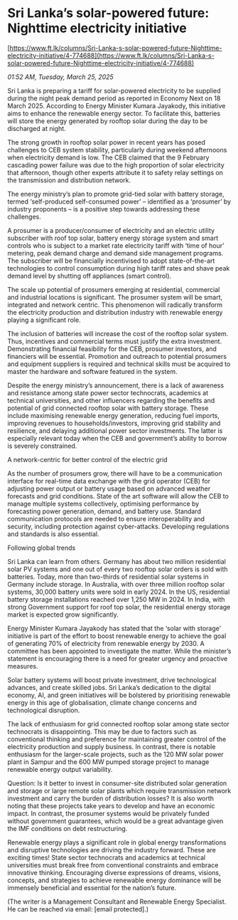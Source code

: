 # Sri Lanka’s solar-powered future: Nighttime electricity initiative

[https://www.ft.lk/columns/Sri-Lanka-s-solar-powered-future-Nighttime-electricity-initiative/4-774688](https://www.ft.lk/columns/Sri-Lanka-s-solar-powered-future-Nighttime-electricity-initiative/4-774688)

*01:52 AM, Tuesday, March 25, 2025*

Sri Lanka is preparing a tariff for solar-powered electricity to be supplied during the night peak demand period as reported in Economy Next on 18 March 2025. According to Energy Minister Kumara Jayakody, this initiative aims to enhance the renewable energy sector. To facilitate this, batteries will store the energy generated by rooftop solar during the day to be discharged at night.

The strong growth in rooftop solar power in recent years has posed challenges to CEB system stability, particularly during weekend afternoons when electricity demand is low. The CEB claimed that the 9 February cascading power failure was due to the high proportion of solar electricity that afternoon, though other experts attribute it to safety relay settings on the transmission and distribution network.

The energy ministry’s plan to promote grid-tied solar with battery storage, termed ‘self-produced self-consumed power’ – identified as a ‘prosumer’ by industry proponents – is a positive step towards addressing these challenges.

A prosumer is a producer/consumer of electricity and an electric utility subscriber with roof top solar, battery energy storage system and smart controls who is subject to a market rate electricity tariff with ‘time of hour’ metering, peak demand charge and demand side management programs. The subscriber will be financially incentivised to adopt state-of-the-art technologies to control consumption during high tariff rates and shave peak demand level by shutting off appliances (smart control).

The scale up potential of prosumers emerging at residential, commercial and industrial locations is significant. The prosumer system will be smart, integrated and network centric. This phenomenon will radically transform the electricity production and distribution industry with renewable energy playing a significant role.

The inclusion of batteries will increase the cost of the rooftop solar system. Thus, incentives and commercial terms must justify the extra investment. Demonstrating financial feasibility for the CEB, prosumer investors, and financiers will be essential. Promotion and outreach to potential prosumers and equipment suppliers is required and technical skills must be acquired to master the hardware and software featured in the system.

Despite the energy ministry’s announcement, there is a lack of awareness and resistance among state power sector technocrats, academics at technical universities, and other influencers regarding the benefits and potential of grid connected rooftop solar with battery storage. These include maximising renewable energy generation, reducing fuel imports, improving revenues to households/investors, improving grid stability and resilience, and delaying additional power sector investments. The latter is especially relevant today when the CEB and government’s ability to borrow is severely constrained.

A network-centric for better control of the electric grid

As the number of prosumers grow, there will have to be a communication interface for real-time data exchange with the grid operator (CEB) for adjusting power output or battery usage based on advanced weather forecasts and grid conditions. State of the art software will allow the CEB to manage multiple systems collectively, optimising performance by forecasting power generation, demand, and battery use. Standard communication protocols are needed to ensure interoperability and security, including protection against cyber-attacks. Developing regulations and standards is also essential.

Following global trends

Sri Lanka can learn from others. Germany has about two million residential solar PV systems and one out of every two rooftop solar orders is sold with batteries. Today, more than two-thirds of residential solar systems in Germany include storage. In Australia, with over three million rooftop solar systems, 30,000 battery units were sold in early 2024. In the US, residential battery storage installations reached over 1,250 MW in 2024. In India, with strong Government support for roof top solar, the residential energy storage market is expected grow significantly.

Energy Minister Kumara Jayakody has stated that the ‘solar with storage’ initiative is part of the effort to boost renewable energy to achieve the goal of generating 70% of electricity from renewable energy by 2030. A committee has been appointed to investigate the matter. While the minister’s statement is encouraging there is a need for greater urgency and proactive measures.

Solar battery systems will boost private investment, drive technological advances, and create skilled jobs. Sri Lanka’s dedication to the digital economy, AI, and green initiatives will be bolstered by prioritising renewable energy in this age of globalisation, climate change concerns and technological disruption.

The lack of enthusiasm for grid connected rooftop solar among state sector technocrats is disappointing. This may be due to factors such as conventional thinking and preference for maintaining greater control of the electricity production and supply business. In contrast, there is notable enthusiasm for the larger-scale projects, such as the 120 MW solar power plant in Sampur and the 600 MW pumped storage project to manage renewable energy output variability.

Question: Is it better to invest in consumer-site distributed solar generation and storage or large remote solar plants which require transmission network investment and carry the burden of distribution losses? It is also worth noting that these projects take years to develop and have an economic impact. In contrast, the prosumer systems would be privately funded without government guarantees, which would be a great advantage given the IMF conditions on debt restructuring.

Renewable energy plays a significant role in global energy transformations and disruptive technologies are driving the industry forward. These are exciting times! State sector technocrats and academics at technical universities must break free from conventional constraints and embrace innovative thinking. Encouraging diverse expressions of dreams, visions, concepts, and strategies to achieve renewable energy dominance will be immensely beneficial and essential for the nation’s future.

(The writer is a Management Consultant and Renewable Energy Specialist. He can be reached via email: [email protected].)

